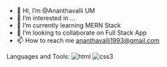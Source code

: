 - 👋 Hi, I’m @Ananthavalli UM
- 👀 I’m interested in ...
- 🌱 I’m currently learning MERN Stack
- 💞️ I’m looking to collaborate on Full Stack App
- 📫 How to reach me ananthavalli1993@gmail.com

<!---
AnanthavalliUM/AnanthavalliUM is a ✨ special ✨ repository because its `README.md` (this file) appears on your GitHub profile.
You can click the Preview link to take a look at your changes.
--->


Languages and Tools:
                 ![html](https://user-images.githubusercontent.com/100471735/202862210-0cf417c7-a897-4fb4-9866-16329ceaba77.png) ![css3](https://user-images.githubusercontent.com/100471735/202862790-ee58bd29-6500-4e15-9804-754283399683.png) 




  
